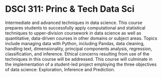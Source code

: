
<body>
    <h1>DSCI 311: Princ & Tech Data Sci </h1>
    <p>Intermediate and advanced techniques in data science. This course prepares students to successfully apply computational and statistical techniques to upper-division coursework in data science as well as quantitative, data-driven courses in other domains or subject areas. Topics include managing data with Python, including Pandas, data cleaning, handling text, dimensionality, principal components analysis, regression, classification, and inference. Ethical concerns resulting from use of the techniques in this course will be addressed. This course will culminate in the implementation of a student-led project employing the three objectives of data science: Exploration, Inference and Prediction. <p>
    
</body>
